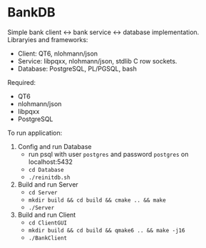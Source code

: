 # BankDB
Simple bank client <-> bank service <-> database implementation.  
Libraryies and frameworks:  
  - Client: QT6, nlohmann/json
  - Service: libpqxx, nlohmann/json, stdlib C row sockets.
  - Database: PostgreSQL, PL/PGSQL, bash

Required:
  - QT6
  - nlohmann/json
  - libpqxx
  - PostgreSQL

To run application:
  1) Config and run Database
     - run psql with user `postgres` and password `postgres` on localhost:5432
     - `cd Database`
     - `./reinitdb.sh`
  3) Build and run Server
     - `cd Server`
     - `mkdir build && cd build && cmake .. && make`
     - `./Server`
  4) Build and run Client
     - `cd ClientGUI`
     - `mkdir build && cd build && qmake6 .. && make -j16`
     - `./BankClient`
  

